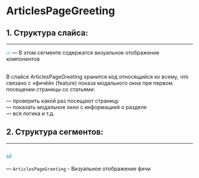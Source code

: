 # ArticlesPageGreeting

## 1. Структура слайса:
***

<span style="color:#59afe1">ui</span> &mdash; В этом сегменте содержатся визуальное отображение компонентов
<br/>
<br/>


В слайсе ArticlesPageGreeting хранится код относящийся ко всему, что связано с «фичёй» (feature) показа модального окна при 
первом посещении страницы со статьями:

&mdash; проверить какой раз посещают страницу <br>
&mdash; показать модальное окно с информацией о разделе <br>
&mdash; вся логика и т.д. <br>

## 2. Структура сегментов:
***

### <span style="color:#59afe1">ui</span><br>
&mdash; `ArticlesPageGreeting` - Визуальное отображение фичи <br>
